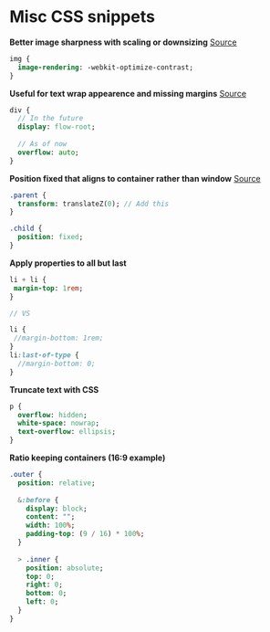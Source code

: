 # Misc CSS snippets

**Better image sharpness with scaling or downsizing** [Source](https://medium.freecodecamp.org/-898b38a6c0e1)

```sass
img {
  image-rendering: -webkit-optimize-contrast;
}
```

**Useful for text wrap appearence and missing margins** [Source](https://www.smashingmagazine.com/2017/12/understanding-css-layout-block-formatting-context/)

```sass
div {
  // In the future
  display: flow-root;
  
  // As of now
  overflow: auto;
}
```

**Position fixed that aligns to container rather than window** [Source](https://medium.com/@peedutuisk/lesser-known-css-quirks-oddities-and-advanced-tips-css-is-awesome-8ee3d16295bb)

```sass
.parent {
  transform: translateZ(0); // Add this
}

.child {
  position: fixed;
}
```

**Apply properties to all but last**

```sass
li + li {
 margin-top: 1rem;
}

// VS

li {
 //margin-bottom: 1rem;
}
li:last-of-type {
  //margin-bottom: 0;
}
```

**Truncate text with CSS**

```sass
p {
  overflow: hidden;
  white-space: nowrap;
  text-overflow: ellipsis;
}
```

**Ratio keeping containers (16:9 example)**

```sass
.outer {
  position: relative;
  
  &:before {
    display: block;
    content: "";
    width: 100%;
    padding-top: (9 / 16) * 100%;
  }
  
  > .inner {
    position: absolute;
    top: 0;
    right: 0;
    bottom: 0;
    left: 0;
  }
}
```
